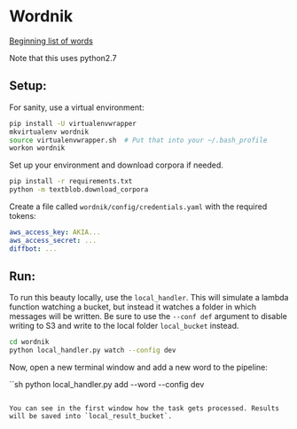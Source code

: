 # Wordnik

[Beginning list of words](https://docs.google.com/spreadsheets/d/16B0JcXGeL_5I8eBjgwGH2AgjTsDqtNbM63CduiMT0xY/edit?ts=56410abb#gid=0)

Note that this uses python2.7

## Setup:

For sanity, use a virtual environment:

```sh
pip install -U virtualenvwrapper
mkvirtualenv wordnik
source virtualenvwrapper.sh  # Put that into your ~/.bash_profile
workon wordnik
```

Set up your environment and download corpora if needed.

```sh
pip install -r requirements.txt
python -m textblob.download_corpora
```

Create a file called `wordnik/config/credentials.yaml` with the required tokens:

```yaml
aws_access_key: AKIA...
aws_access_secret: ...
diffbot: ...
```

## Run:

To run this beauty locally, use the `local_handler`. This will simulate a lambda function watching a bucket, but instead it watches a folder in which messages will be written. Be sure to use the `--conf def` argument to disable writing to S3 and write to the local folder `local_bucket` instead.

```sh
cd wordnik
python local_handler.py watch --config dev
```

Now, open a new terminal window and add a new word to the pipeline:

``sh
python local_handler.py add --word  --config dev
```

You can see in the first window how the task gets processed. Results will be saved into `local_result_bucket`.
